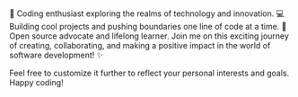 🚀 Coding enthusiast exploring the realms of technology and innovation. 
💻 Building cool projects and pushing boundaries one line of code at a time.
🌟 Open source advocate and lifelong learner.
Join me on this exciting journey of creating, collaborating, and making a positive impact in the world of software development! ✨

Feel free to customize it further to reflect your personal interests and goals. Happy coding!

<!---
zkrzn/zkrzn is a ✨ special ✨ repository because its `README.md` (this file) appears on your GitHub profile.
You can click the Preview link to take a look at your changes.
--->

